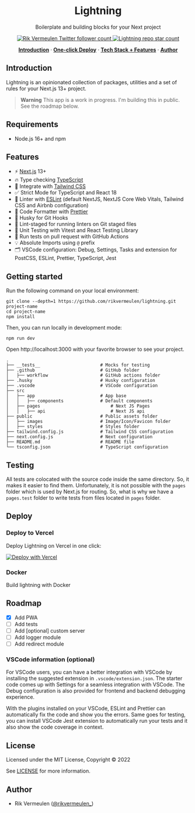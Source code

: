 <h1 align="center">Lightning</h1>

<p align="center">
  Boilerplate and building blocks for your Next project
</p>

<p align="center">
  <a href="https://twitter.com/rikvermeulen_">
    <img src="https://img.shields.io/twitter/follow/rikvermeulen_?style=flat&label=rikvermeulen_&logo=twitter&color=0bf&logoColor=fff" alt="Rik Vermeulen Twitter follower count" />
  </a>
  <a href="https://github.com/rikvermeulen/lightning">
    <img src="https://img.shields.io/github/stars/rikvermeulen/lightning?label=rikvermeulen%2Flightning" alt="Lightning repo star count" />
  </a>
</p>

<p align="center">
  <a href="#introduction"><strong>Introduction</strong></a> ·
  <a href="#deploy"><strong>One-click Deploy</strong></a> ·
  <a href="#features"><strong>Tech Stack + Features</strong></a> ·
  <a href="#author"><strong>Author</strong></a>
</p>

## Introduction

Lightning is an opinionated collection of packages, utilities and a set of rules for your Next.js 13+ project.

> **Warning**
> This app is a work in progress. I'm building this in public.
> See the roadmap below.

## Requirements

- Node.js 16+ and npm

## Features

- ⚡ [Next.js](https://nextjs.org) 13+
- 🔥 Type checking [TypeScript](https://www.typescriptlang.org)
- 💎 Integrate with [Tailwind CSS](https://tailwindcss.com)
- ✅ Strict Mode for TypeScript and React 18
- 📏 Linter with [ESLint](https://eslint.org) (default NextJS, NextJS Core Web Vitals, Tailwind CSS and Airbnb configuration)
- 💖 Code Formatter with [Prettier](https://prettier.io)
- 🦊 Husky for Git Hooks
- 🚫 Lint-staged for running linters on Git staged files
- 🦺 Unit Testing with Vitest and React Testing Library
- 👷 Run tests on pull request with GitHub Actions
- 💡 Absolute Imports using `@` prefix
- 🗂 VSCode configuration: Debug, Settings, Tasks and extension for PostCSS, ESLint, Prettier, TypeScript, Jest

## Getting started

Run the following command on your local environment:

```shell
git clone --depth=1 https://github.com/rikvermeulen/lightning.git project-name
cd project-name
npm install
```

Then, you can run locally in development mode:

```shell
npm run dev
```

Open http://localhost:3000 with your favorite browser to see your project.

```shell
.
├── __tests__                       # Mocks for testing
├── .github                         # GitHub folder
│   ├── workflow                    # GitHub actions folder
├── .husky                          # Husky configuration
├── .vscode                         # VSCode configuration
├── src                             
│   ├── app                         # App base
│   │   ├── components              # Default components
│   ├── pages                           # Next JS Pages
│   │   ├── api                         # Next JS api 
├── public                          # Public assets folder
│   ├── images                      # Image/Icon/Favicon folder
│   ├── styles                      # Styles folder
├── tailwind.config.js              # Tailwind CSS configuration
├── next.config.js                  # Next configuration
├── README.md                       # README file
└── tsconfig.json                   # TypeScript configuration
```
## Testing

All tests are colocated with the source code inside the same directory. So, it makes it easier to find them. Unfortunately, it is not possible with the `pages` folder which is used by Next.js for routing. So, what is why we have a `pages.test` folder to write tests from files located in `pages` folder.

## Deploy

### Deploy to Vercel

Deploy Lightning on Vercel in one click:

[![Deploy with Vercel](https://vercel.com/button)](https://vercel.com/new/git/external?repository-url=https%3A%2F%2Fgithub.com%2Frikvermeulen%2Flightning)
### Docker

Build lightning with Docker

## Roadmap

- [x] Add PWA
- [ ] Add tests
- [ ] Add [optional] custom server
- [ ] Add logger module
- [ ] Add redirect module

### VSCode information (optional)

For VSCode users, you can have a better integration with VSCode by installing the suggested extension in `.vscode/extension.json`. The starter code comes up with Settings for a seamless integration with VSCode. The Debug configuration is also provided for frontend and backend debugging experience.

With the plugins installed on your VSCode, ESLint and Prettier can automatically fix the code and show you the errors. Same goes for testing, you can install VSCode Jest extension to automatically run your tests and it also show the code coverage in context.

## License

Licensed under the MIT License, Copyright © 2022

See [LICENSE](LICENSE) for more information.

## Author

- Rik Vermeulen ([@rikvermeulen_](https://twitter.com/rikvermeulen_))


